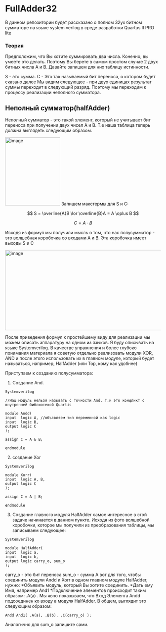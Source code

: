 # FullAdder32
В данном репозитории будет рассказано о полном 32ух битном сумматоре на языке system verilog в среде разработки Quartus II PRO lite
### Теория
Предположим, что Вы хотите суммировать два числа. Конечно, вы умеете это делать. Поэтому Вы берете в самом простом случае 2 двух битных числа A и B. Давайте запишем для них таблицу истинности. 


S - это сумма. C - Это так называемый бит переноса, о котором будет сказано далее
Мы видим следующее - при двух единицах результат суммы переходит в следующий разряд. Поэтому мы переходим к процессу реализации неполного сумматора.
    
    
## Неполный сумматор(halfAdder)
Неполный сумматор - это такой элемент, который не учитывает бит переноса при получении двух чисел A и В. Т.е наша таблица теперь должна выглядеть следующим образом.


<img width="178" height="220" alt="image" src="https://github.com/user-attachments/assets/25ebc780-0e7e-4cc4-a8ca-6096c685d9f1" />
Запишем макстермы для S и С:

$$
S = \overline{A}B \lor \overline{B}A = A \oplus B
$$

$$
С = А \cdot B
$$

Исходя из формул мы получили мысль о том, что нас полусумматор - это волшебная коробочка со входами A и В. Эта коробочка имеет выходы S и С


<img width="599" height="259" alt="image" src="https://github.com/user-attachments/assets/4a1bf469-e4f6-4461-8b16-82ec1d2d499b" />


После приведения формул к простейшему виду для реализации мы можем описать аппаратуру на одном из языков. Я буду описывать на языке Systemverilog. 
В качестве упражнения и более глубоко понимания материала я советую отдельно реализовать модули XOR, AND и после этого использовать их в главном модуле, который будет называться, например, HalfAdder (или Top, кому как удобнее)

Приступаем к созданию полусумматора:
1. Создание And.
 ```
Systemverilog

//Наш модуль нельзя называть с точности And, т.к это конфликт с внутренней библиотекой Quartis

module Andd(
input  logic A, //объявляем тип переменной как logic
input  logic B,
output logic C
);

assign C = A & B;

endmodule
```
2. создание Xor
 ```
 Systemverilog

module Xorr(
input  logic A, B, 
output logic C
);

assign C = A | B;

endmodule 
```

3. Создание главного модуля HalfAdder
самое интересное в этой задаче начинается в данном пункте. Исходя из фото волшебной коробочки, которое мы получили из преобразования таблицы, мы записываем следующее:

```
Systemverilog

module HalfAdder(
input  logic a,
input  logic b,
output logic carry_o, sum_o
);
```
carry_o - это бит переноса 
sum_o - сумма
А вот для того, чтобы соединить модули Andd и Xorr в одном главном модуле HalfAdder, нужно:
*Объявить модуль, который Вы хотите соединить.
*Дать ему Имя, например And1
*Подключение элементов происходит таким образом: .A(a) . Мы явно показываем, что Вход Элемента Andd подсоединен ко входу a модуля HalfAdder.
В общем, выглядит это следующим образом:
```
Andd And1( .A(a), .B(b), .C(carry_o) );
```
Аналогично для sum_o запишите сами.


